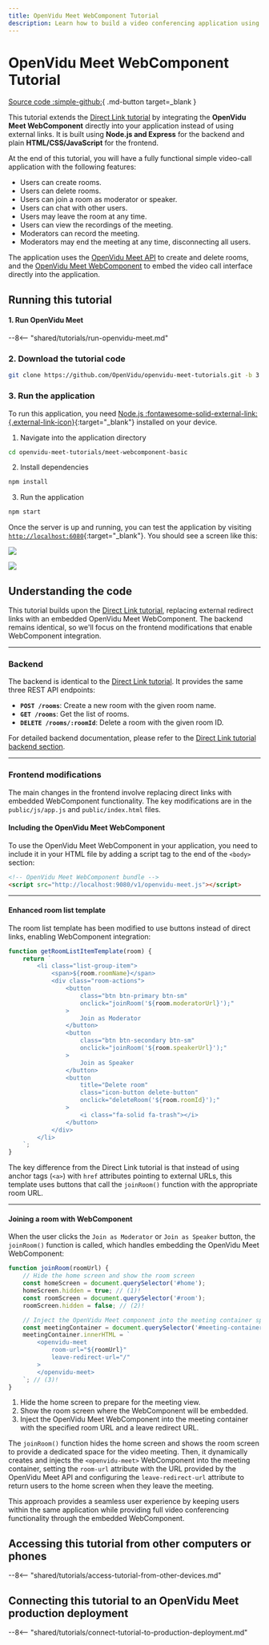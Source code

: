 ```yaml
---
title: OpenVidu Meet WebComponent Tutorial
description: Learn how to build a video conferencing application using Node.js and JavaScript by easily integrating OpenVidu Meet WebComponent.
---
```


# OpenVidu Meet WebComponent Tutorial

[Source code :simple-github:](https://github.com/OpenVidu/openvidu-meet-tutorials/tree/3.4.0/meet-webcomponent-basic){ .md-button target=\_blank }

This tutorial extends the [Direct Link tutorial](direct-link.md) by integrating the **OpenVidu Meet WebComponent** directly into your application instead of using external links. It is built using **Node.js and Express** for the backend and plain **HTML/CSS/JavaScript** for the frontend.

At the end of this tutorial, you will have a fully functional simple video-call application with the following features:

-   Users can create rooms.
-   Users can delete rooms.
-   Users can join a room as moderator or speaker.
-   Users can chat with other users.
-   Users may leave the room at any time.
-   Users can view the recordings of the meeting.
-   Moderators can record the meeting.
-   Moderators may end the meeting at any time, disconnecting all users.

The application uses the [OpenVidu Meet API](../../embedded/reference/rest-api.md) to create and delete rooms, and the [OpenVidu Meet WebComponent](../../embedded/reference/webcomponent.md) to embed the video call interface directly into the application.

## Running this tutorial

#### 1. Run OpenVidu Meet

--8<-- "shared/tutorials/run-openvidu-meet.md"

### 2. Download the tutorial code

```bash
git clone https://github.com/OpenVidu/openvidu-meet-tutorials.git -b 3.4.0
```

### 3. Run the application

To run this application, you need [Node.js :fontawesome-solid-external-link:{.external-link-icon}](https://nodejs.org/en/download){:target="\_blank"} installed on your device.

1. Navigate into the application directory

```bash
cd openvidu-meet-tutorials/meet-webcomponent-basic
```

2. Install dependencies

```bash
npm install
```

3. Run the application

```bash
npm start
```

Once the server is up and running, you can test the application by visiting [`http://localhost:6080`](http://localhost:6080){:target="\_blank"}. You should see a screen like this:

<div class="grid-container">

<div class="grid-50"><p><a class="glightbox" href="../../../../assets/images/meet/tutorials/webcomponent-home.png" data-type="image" data-desc-position="bottom"><img src="../../../../assets/images/meet/tutorials/webcomponent-home.png" loading="lazy"/></a></p></div>

<div class="grid-50"><p><a class="glightbox" href="../../../../assets/images/meet/tutorials/webcomponent-room.png" data-type="image" data-desc-position="bottom"><img src="../../../../assets/images/meet/tutorials/webcomponent-room.png" loading="lazy"/></a></p></div>

</div>

## Understanding the code

This tutorial builds upon the [Direct Link tutorial](direct-link.md), replacing external redirect links with an embedded OpenVidu Meet WebComponent. The backend remains identical, so we'll focus on the frontend modifications that enable WebComponent integration.

---

### Backend

The backend is identical to the [Direct Link tutorial](direct-link.md). It provides the same three REST API endpoints:

-   **`POST /rooms`**: Create a new room with the given room name.
-   **`GET /rooms`**: Get the list of rooms.
-   **`DELETE /rooms/:roomId`**: Delete a room with the given room ID.

For detailed backend documentation, please refer to the [Direct Link tutorial backend section](direct-link.md#backend).

---

### Frontend modifications

The main changes in the frontend involve replacing direct links with embedded WebComponent functionality. The key modifications are in the `public/js/app.js` and `public/index.html` files.

#### Including the OpenVidu Meet WebComponent

To use the OpenVidu Meet WebComponent in your application, you need to include it in your HTML file by adding a script tag to the end of the `<body>` section:

```html title="<a href='https://github.com/OpenVidu/openvidu-meet-tutorials/blob/3.4.0/meet-webcomponent-basic/public/index.html#L66-L67' target='_blank'>index.html</a>" linenums="66"
<!-- OpenVidu Meet WebComponent bundle -->
<script src="http://localhost:9080/v1/openvidu-meet.js"></script>
```

---

#### Enhanced room list template

The room list template has been modified to use buttons instead of direct links, enabling WebComponent integration:

```javascript title="<a href='https://github.com/OpenVidu/openvidu-meet-tutorials/blob/3.4.0/meet-webcomponent-basic/public/js/app.js#L48-L75' target='_blank'>app.js</a>" linenums="48" hl_lines="6-17"
function getRoomListItemTemplate(room) {
    return `
        <li class="list-group-item">
            <span>${room.roomName}</span>
            <div class="room-actions">
                <button
                    class="btn btn-primary btn-sm"
                    onclick="joinRoom('${room.moderatorUrl}');"
                >
                    Join as Moderator
                </button>
                <button
                    class="btn btn-secondary btn-sm"
                    onclick="joinRoom('${room.speakerUrl}');"
                >
                    Join as Speaker
                </button>
                <button 
                    title="Delete room"
                    class="icon-button delete-button"
                    onclick="deleteRoom('${room.roomId}');"
                >
                    <i class="fa-solid fa-trash"></i>
                </button>
            </div>
        </li>
    `;
}
```

The key difference from the Direct Link tutorial is that instead of using anchor tags (`<a>`) with `href` attributes pointing to external URLs, this template uses buttons that call the `joinRoom()` function with the appropriate room URL.

---

#### Joining a room with WebComponent

When the user clicks the `Join as Moderator` or `Join as Speaker` button, the `joinRoom()` function is called, which handles embedding the OpenVidu Meet WebComponent:

```javascript title="<a href='https://github.com/OpenVidu/openvidu-meet-tutorials/blob/3.4.0/meet-webcomponent-basic/public/js/app.js#L117-L133' target='_blank'>app.js</a>" linenums="117"
function joinRoom(roomUrl) {
    // Hide the home screen and show the room screen
    const homeScreen = document.querySelector('#home');
    homeScreen.hidden = true; // (1)!
    const roomScreen = document.querySelector('#room');
    roomScreen.hidden = false; // (2)!

    // Inject the OpenVidu Meet component into the meeting container specifying the room URL
    const meetingContainer = document.querySelector('#meeting-container');
    meetingContainer.innerHTML = `
        <openvidu-meet 
            room-url="${roomUrl}"
            leave-redirect-url="/"
        >
        </openvidu-meet>
    `; // (3)!
}
```

1. Hide the home screen to prepare for the meeting view.
2. Show the room screen where the WebComponent will be embedded.
3. Inject the OpenVidu Meet WebComponent into the meeting container with the specified room URL and a leave redirect URL.

The `joinRoom()` function hides the home screen and shows the room screen to provide a dedicated space for the video meeting. Then, it dynamically creates and injects the `<openvidu-meet>` WebComponent into the meeting container, setting the `room-url` attribute with the URL provided by the OpenVidu Meet API and configuring the `leave-redirect-url` attribute to return users to the home screen when they leave the meeting.

This approach provides a seamless user experience by keeping users within the same application while providing full video conferencing functionality through the embedded WebComponent.

## Accessing this tutorial from other computers or phones

--8<-- "shared/tutorials/access-tutorial-from-other-devices.md"

## Connecting this tutorial to an OpenVidu Meet production deployment

--8<-- "shared/tutorials/connect-tutorial-to-production-deployment.md"
